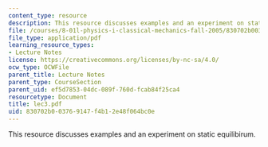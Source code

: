 ```yaml
---
content_type: resource
description: This resource discusses examples and an experiment on static equilibirum.
file: /courses/8-01l-physics-i-classical-mechanics-fall-2005/830702b003769147f4b12e48f064bc0e_lec3.pdf
file_type: application/pdf
learning_resource_types:
- Lecture Notes
license: https://creativecommons.org/licenses/by-nc-sa/4.0/
ocw_type: OCWFile
parent_title: Lecture Notes
parent_type: CourseSection
parent_uid: ef5d7853-04dc-089f-760d-fcab84f25ca4
resourcetype: Document
title: lec3.pdf
uid: 830702b0-0376-9147-f4b1-2e48f064bc0e
---
```

This resource discusses examples and an experiment on static equilibirum.